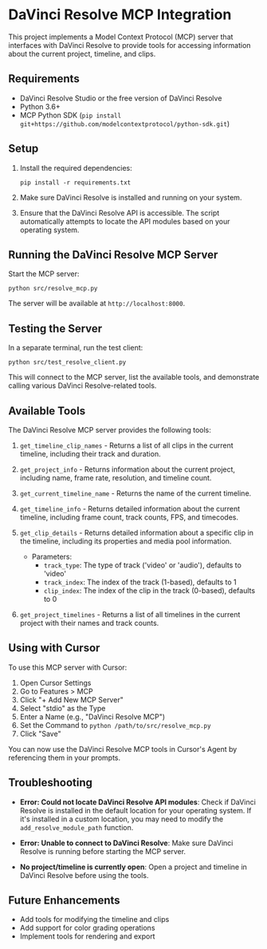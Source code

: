 # DaVinci Resolve MCP Integration

This project implements a Model Context Protocol (MCP) server that interfaces with DaVinci Resolve to provide tools for accessing information about the current project, timeline, and clips.

## Requirements

- DaVinci Resolve Studio or the free version of DaVinci Resolve
- Python 3.6+
- MCP Python SDK (`pip install git+https://github.com/modelcontextprotocol/python-sdk.git`)

## Setup

1. Install the required dependencies:
   ```
   pip install -r requirements.txt
   ```

2. Make sure DaVinci Resolve is installed and running on your system.

3. Ensure that the DaVinci Resolve API is accessible. The script automatically attempts to locate the API modules based on your operating system.

## Running the DaVinci Resolve MCP Server

Start the MCP server:

```
python src/resolve_mcp.py
```

The server will be available at `http://localhost:8000`.

## Testing the Server

In a separate terminal, run the test client:

```
python src/test_resolve_client.py
```

This will connect to the MCP server, list the available tools, and demonstrate calling various DaVinci Resolve-related tools.

## Available Tools

The DaVinci Resolve MCP server provides the following tools:

1. `get_timeline_clip_names` - Returns a list of all clips in the current timeline, including their track and duration.

2. `get_project_info` - Returns information about the current project, including name, frame rate, resolution, and timeline count.

3. `get_current_timeline_name` - Returns the name of the current timeline.

4. `get_timeline_info` - Returns detailed information about the current timeline, including frame count, track counts, FPS, and timecodes.

5. `get_clip_details` - Returns detailed information about a specific clip in the timeline, including its properties and media pool information.
   - Parameters:
     - `track_type`: The type of track ('video' or 'audio'), defaults to 'video'
     - `track_index`: The index of the track (1-based), defaults to 1
     - `clip_index`: The index of the clip in the track (0-based), defaults to 0

6. `get_project_timelines` - Returns a list of all timelines in the current project with their names and track counts.

## Using with Cursor

To use this MCP server with Cursor:

1. Open Cursor Settings
2. Go to Features > MCP
3. Click "+ Add New MCP Server"
4. Select "stdio" as the Type
5. Enter a Name (e.g., "DaVinci Resolve MCP")
6. Set the Command to `python /path/to/src/resolve_mcp.py`
7. Click "Save"

You can now use the DaVinci Resolve MCP tools in Cursor's Agent by referencing them in your prompts.

## Troubleshooting

- **Error: Could not locate DaVinci Resolve API modules**: Check if DaVinci Resolve is installed in the default location for your operating system. If it's installed in a custom location, you may need to modify the `add_resolve_module_path` function.

- **Error: Unable to connect to DaVinci Resolve**: Make sure DaVinci Resolve is running before starting the MCP server.

- **No project/timeline is currently open**: Open a project and timeline in DaVinci Resolve before using the tools.

## Future Enhancements

- Add tools for modifying the timeline and clips
- Add support for color grading operations
- Implement tools for rendering and export 